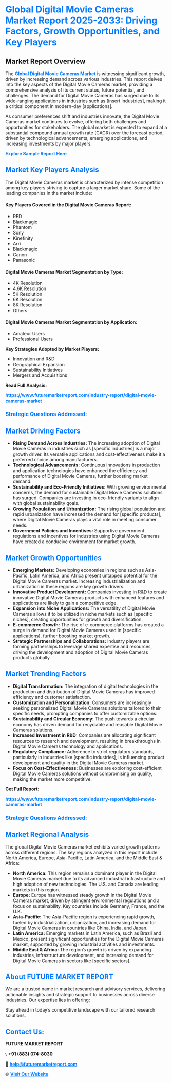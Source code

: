 <h1 style="color: #007BFF;">Global Digital Movie Cameras Market Report 2025-2033: Driving Factors, Growth Opportunities, and Key Players</h1>

<section id="overview">
<h2>Market Report Overview</h2>
<p>The <a href="https://www.futuremarketreport.com/industry-report/digital-movie-cameras-market" style="color: #007BFF; text-decoration: none;"><strong>Global Digital Movie Cameras Market</strong></a> is witnessing significant growth, driven by increasing demand across various industries. This report delves into the key aspects of the Digital Movie Cameras market, providing a comprehensive analysis of its current status, future potential, and challenges. The demand for Digital Movie Cameras has surged due to its wide-ranging applications in industries such as [insert industries], making it a critical component in modern-day [applications].</p>
<p>As consumer preferences shift and industries innovate, the Digital Movie Cameras market continues to evolve, offering both challenges and opportunities for stakeholders. The global market is expected to expand at a substantial compound annual growth rate (CAGR) over the forecast period, driven by technological advancements, emerging applications, and increasing investments by major players.</p>
</section>

<section id="overview">
<p><a href="https://www.futuremarketreport.com/request-sample/reportId=75069" style="color: #007BFF; text-decoration: none;"><strong>Explore Sample Report Here</strong></a></p>
</section>

<section id="key-players">
<h2 style="color: #007BFF;">Market Key Players Analysis</h2>
<p>The Digital Movie Cameras market is characterized by intense competition among key players striving to capture a larger market share. Some of the leading companies in the market include:</p>
<h4>Key Players Covered in the Digital Movie Cameras Report:</h4>
<ul><li>RED</li><li>Blackmagic</li><li>Phantom</li><li>Sony</li><li>Kinefinity</li><li>Arri</li><li>Blackmagic</li><li>Canon</li><li>Panasonic</li></ul>
<h4>Digital Movie Cameras Market Segmentation by Type:</h4>
<ul><li>4K Resolution</li><li>4.6K Resolution</li><li>5K Resolution</li><li>6K Resolution</li><li>8K Resolution</li><li>Others</li></ul>

<h4>Digital Movie Cameras Market Segmentation by Application:</h4>
<ul><li>Amateur Users</li><li>Professional Users</li></ul>
<p><strong>Key Strategies Adopted by Market Players:</strong></p>
<ul>
<li>Innovation and R&D</li>
<li>Geographical Expansion</li>
<li>Sustainability Initiatives</li>
<li>Mergers and Acquisitions</li>
</ul>
</section>

<section>
<p><strong>Read Full Analysis: </strong></p><a href="https://www.futuremarketreport.com/industry-report/digital-movie-cameras-market" style="color: #007BFF; text-decoration: none;"><strong>https://www.futuremarketreport.com/industry-report/digital-movie-cameras-market</strong></a>
<h3 style="color: #007BFF;">Strategic Questions Addressed:</h3>
</section>

<section id="driving-factors">
<h2 style="color: #007BFF;">Market Driving Factors</h2>
<ul>
<li><strong>Rising Demand Across Industries:</strong> The increasing adoption of Digital Movie Cameras in industries such as [specific industries] is a major growth driver. Its versatile applications and cost-effectiveness make it a preferred choice among manufacturers.</li>
<li><strong>Technological Advancements:</strong> Continuous innovations in production and application technologies have enhanced the efficiency and performance of Digital Movie Cameras, further boosting market demand.</li>
<li><strong>Sustainability and Eco-Friendly Initiatives:</strong> With growing environmental concerns, the demand for sustainable Digital Movie Cameras solutions has surged. Companies are investing in eco-friendly variants to align with global sustainability goals.</li>
<li><strong>Growing Population and Urbanization:</strong> The rising global population and rapid urbanization have increased the demand for [specific products], where Digital Movie Cameras plays a vital role in meeting consumer needs.</li>
<li><strong>Government Policies and Incentives:</strong> Supportive government regulations and incentives for industries using Digital Movie Cameras have created a conducive environment for market growth.</li>
</ul>
</section>

<section id="growth-opportunities">
<h2 style="color: #007BFF;">Market Growth Opportunities</h2>
<ul>
<li><strong>Emerging Markets:</strong> Developing economies in regions such as Asia-Pacific, Latin America, and Africa present untapped potential for the Digital Movie Cameras market. Increasing industrialization and urbanization in these regions are key growth drivers.</li>
<li><strong>Innovative Product Development:</strong> Companies investing in R&D to create innovative Digital Movie Cameras products with enhanced features and applications are likely to gain a competitive edge.</li>
<li><strong>Expansion into Niche Applications:</strong> The versatility of Digital Movie Cameras allows it to be utilized in niche markets such as [specific niches], creating opportunities for growth and diversification.</li>
<li><strong>E-commerce Growth:</strong> The rise of e-commerce platforms has created a surge in demand for Digital Movie Cameras used in [specific applications], further boosting market growth.</li>
<li><strong>Strategic Partnerships and Collaborations:</strong> Industry players are forming partnerships to leverage shared expertise and resources, driving the development and adoption of Digital Movie Cameras products globally.</li>
</ul>
</section>

<section id="trending-factors">
<h2 style="color: #007BFF;">Market Trending Factors</h2>
<ul>
<li><strong>Digital Transformation:</strong> The integration of digital technologies in the production and distribution of Digital Movie Cameras has improved efficiency and customer satisfaction.</li>
<li><strong>Customization and Personalization:</strong> Consumers are increasingly seeking personalized Digital Movie Cameras solutions tailored to their specific needs, prompting companies to offer customizable options.</li>
<li><strong>Sustainability and Circular Economy:</strong> The push towards a circular economy has driven demand for recyclable and reusable Digital Movie Cameras solutions.</li>
<li><strong>Increased Investment in R&D:</strong> Companies are allocating significant resources to research and development, resulting in breakthroughs in Digital Movie Cameras technology and applications.</li>
<li><strong>Regulatory Compliance:</strong> Adherence to strict regulatory standards, particularly in industries like [specific industries], is influencing product development and quality in the Digital Movie Cameras market.</li>
<li><strong>Focus on Cost-Effectiveness:</strong> Businesses are exploring cost-efficient Digital Movie Cameras solutions without compromising on quality, making the market more competitive.</li>
</ul>
</section>

<section>
<p><strong>Get Full Report: </strong></p><a href="https://www.futuremarketreport.com/industry-report/digital-movie-cameras-market" style="color: #007BFF; text-decoration: none;"><strong>https://www.futuremarketreport.com/industry-report/digital-movie-cameras-market</strong></a>
<h3 style="color: #007BFF;">Strategic Questions Addressed:</h3>
</section>


<section id="regional-analysis">
<h2 style="color: #007BFF;">Market Regional Analysis</h2>
<p>The global Digital Movie Cameras market exhibits varied growth patterns across different regions. The key regions analyzed in this report include North America, Europe, Asia-Pacific, Latin America, and the Middle East & Africa:</p>
<ul>
<li><strong>North America:</strong> This region remains a dominant player in the Digital Movie Cameras market due to its advanced industrial infrastructure and high adoption of new technologies. The U.S. and Canada are leading markets in this region.</li>
<li><strong>Europe:</strong> Europe has witnessed steady growth in the Digital Movie Cameras market, driven by stringent environmental regulations and a focus on sustainability. Key countries include Germany, France, and the U.K.</li>
<li><strong>Asia-Pacific:</strong> The Asia-Pacific region is experiencing rapid growth, fueled by industrialization, urbanization, and increasing demand for Digital Movie Cameras in countries like China, India, and Japan.</li>
<li><strong>Latin America:</strong> Emerging markets in Latin America, such as Brazil and Mexico, present significant opportunities for the Digital Movie Cameras market, supported by growing industrial activities and investments.</li>
<li><strong>Middle East & Africa:</strong> The region’s growth is driven by expanding industries, infrastructure development, and increasing demand for Digital Movie Cameras in sectors like [specific sectors].</li>
</ul>
</section>

<footer>
<h2 style="color: #007BFF;">About FUTURE MARKET REPORT</h2>
<p>We are a trusted name in market research and advisory services, delivering actionable insights and strategic support to businesses across diverse industries. Our expertise lies in offering:</p>

<p>Stay ahead in today’s competitive landscape with our tailored research solutions.</p>

<h2 style="color: #007BFF;">Contact Us:</h2>
<p><strong>FUTURE MARKET REPORT</strong></p>
<p>📞 <strong>+91 (883) 074-8030</strong></p>
<p>📧 <strong><a href="mailto:help@futuremarketreport.com" style="color: #007BFF;">help@futuremarketreport.com</a></strong></p>
<p>🌐 <strong><a href="https://www.futuremarketreport.com/" style="color: #007BFF;">Visit Our Website</a></strong></p>
</footer>